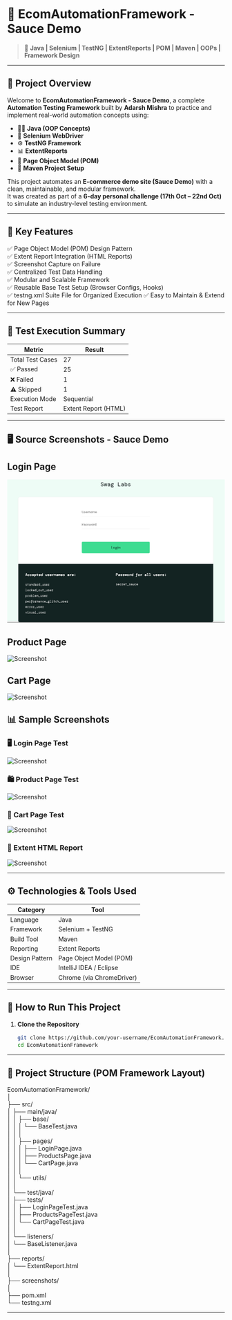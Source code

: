 # 🚀 EcomAutomationFramework - Sauce Demo
> 🧩 **Java | Selenium | TestNG | ExtentReports | POM | Maven | OOPs | Framework Design**

---

## 🧠 Project Overview

Welcome to **EcomAutomationFramework - Sauce Demo**, a complete **Automation Testing Framework** built by **Adarsh Mishra** to practice and implement real-world automation concepts using:

- 🧑‍💻 **Java (OOP Concepts)**
- 🧪 **Selenium WebDriver**
- ⚙️ **TestNG Framework**
- 📊 **ExtentReports**
- 🧱 **Page Object Model (POM)**
- 🧰 **Maven Project Setup**

This project automates an **E-commerce demo site (Sauce Demo)** with a clean, maintainable, and modular framework.  
It was created as part of a **6-day personal challenge (17th Oct – 22nd Oct)** to simulate an industry-level testing environment.

---

## 🧩 Key Features

✅ Page Object Model (POM) Design Pattern  
✅ Extent Report Integration (HTML Reports)  
✅ Screenshot Capture on Failure  
✅ Centralized Test Data Handling  
✅ Modular and Scalable Framework  
✅ Reusable Base Test Setup (Browser Configs, Hooks)  
✅ testng.xml Suite File for Organized Execution
✅ Easy to Maintain & Extend for New Pages


---

## 🧪 Test Execution Summary

| Metric | Result |
|--------|--------|
| Total Test Cases | 27 |
| ✅ Passed | 25 |
| ❌ Failed | 1 |
| ⚠️ Skipped | 1 |
| Execution Mode | Sequential |
| Test Report | Extent Report (HTML) |

---
## 🖥️ Source Screenshots - Sauce Demo

## Login Page
![Login Page](https://github.com/Code-By-Adarsh/Automation-Testing-Projects/blob/79517bae3719b0a3da7f45ac87c8e0987423db04/Project_3_EcomAutomationFramework/All%20Screenshots/Sauce%20Demo%20Login%20Page.png)

## Product Page
![Screenshot]()

## Cart Page
![Screenshot]()

## 📊 Sample Screenshots

### 🖥️ Login Page Test
![Screenshot](https://your-login-test-screenshot-link)

### 🛍️ Product Page Test
![Screenshot](https://your-product-test-screenshot-link)

### 🛒 Cart Page Test
![Screenshot](https://your-cart-test-screenshot-link)

### 📑 Extent HTML Report
![Screenshot](https://your-extent-report-screenshot-link)

---

## ⚙️ Technologies & Tools Used

| Category | Tool |
|-----------|------|
| Language | Java |
| Framework | Selenium + TestNG |
| Build Tool | Maven |
| Reporting | Extent Reports |
| Design Pattern | Page Object Model (POM) |
| IDE | IntelliJ IDEA / Eclipse |
| Browser | Chrome (via ChromeDriver) |

---

## 🧰 How to Run This Project

1. **Clone the Repository**
   ```bash
   git clone https://github.com/your-username/EcomAutomationFramework.git
   cd EcomAutomationFramework

---

## 📂 Project Structure (POM Framework Layout)

EcomAutomationFramework/<br>
│<br>
├── src/<br>
│ ├── main/java/<br>
│ │ ├── base/<br>
│ │ │ └── BaseTest.java<br>
│ │ │<br>
│ │ ├── pages/<br>
│ │ │ ├── LoginPage.java<br>
│ │ │ ├── ProductsPage.java<br>
│ │ │ └── CartPage.java<br>
│ │ │<br>
│ │ └── utils/<br>
│ │<br>
│ └── test/java/<br>
│ ├── tests/<br>
│ │ ├── LoginPageTest.java<br>
│ │ ├── ProductsPageTest.java<br>
│ │ └── CartPageTest.java<br>
│ │<br>
│ └── listeners/<br>
│ └── BaseListener.java<br>
│<br>
├── reports/<br>
│ └── ExtentReport.html<br>
│<br>
├── screenshots/<br>
│<br>
├── pom.xml<br>
└── testng.xml<br>

---

